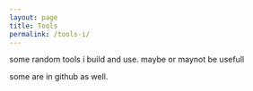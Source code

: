 ```yaml
---
layout: page
title: Tools
permalink: /tools-i/
---
```


some random tools i build and use. maybe or maynot be usefull 

 [QR Code bruteforcer]: (/tools/qrfuzz/index.html)

 some are in github as well. 


